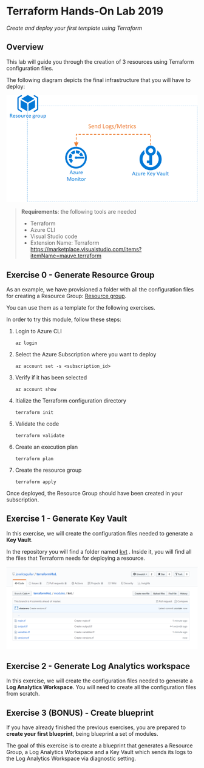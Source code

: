 # Terraform Hands-On Lab 2019

_Create and deploy your first template using Terraform_

## Overview

This lab will guide you through the creation of 3 resources using Terraform configuration files. 

The following diagram depicts the final infrastructure that you will have to deploy:

 ![alt text](img/HoL.png "Infrastructure")
 
> **Requirements**: the following tools are needed
> + Terraform
> + Azure CLI
> + Visual Studio code
>  + Extension Name: Terraform https://marketplace.visualstudio.com/items?itemName=mauve.terraform

## Exercise 0 - Generate Resource Group

As an example, we have provisioned a folder with all the configuration files for creating a Resource Group: [Resource group](modules/rsg).

You can use them as a template for the following exercises.

In order to try this module, follow these steps:
1. Login to Azure CLI

    ```azurecli-interactive
    az login
    ```

2. Select the Azure Subscription where you want to deploy

    ```azurecli-interactive
    az account set -s <subscription_id>
    ```
3. Verify if it has been selected

    ```azurecli-interactive
	az account show
    ```
4. Itialize the Terraform configuration directory

    ```azurecli-interactive
	terraform init
    ```
5. Validate the code

    ```azurecli-interactive
	terraform validate
    ```
6. Create an execution plan
    ```azurecli-interactive
	terraform plan
    ```
7. Create the resource group
    ```azurecli-interactive
	terraform apply
    ```
Once deployed, the Resource Group should have been created in your subscription.


## Exercise 1 - Generate Key Vault

In this exercise, we will create the configuration files needed to generate a **Key Vault**. 

In the repository you will find a folder named [kvt](/modules/kvt) . Inside it, you will find all the files that Terraform needs for deploying a resource. 

![alt text](img/kvt.png "Key Vault files")

## Exercise 2 - Generate Log Analytics workspace

In this exercise, we will create the configuration files needed to generate a **Log Analytics Workspace**. You will need to create all the configuration files from scratch. 

## Exercise 3 (BONUS) - Create blueprint

If you have already finished the previous exercises, you are prepared to **create your first blueprint**, being blueprint a set of modules. 

The goal of this exercise is to create a blueprint that generates a Resource Group, a Log Analytics Workspace and a Key Vault which sends its logs to the Log Analytics Workspace via diagnostic setting.